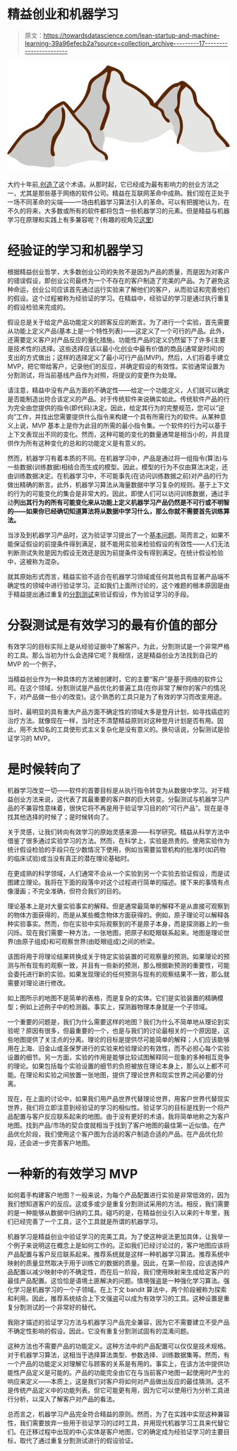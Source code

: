 # 精益创业和机器学习

> 原文：<https://towardsdatascience.com/lean-startup-and-machine-learning-39a96efecb2a?source=collection_archive---------17----------------------->

![](img/4e52c87e94fd021c9686a746d156bb60.png)

大约十年前,[创造了](http://www.startuplessonslearned.com/2008/09/lean-startup.html)这个术语。从那时起，它已经成为最有影响力的创业方法之一，尤其是那些基于网络的软件公司。精益在互联网革命中成熟。我们现在正处于一场不同革命的尖端——一场由机器学习算法引入的革命。可以有把握地认为，在不久的将来，大多数或所有的软件都将包含一些机器学习的元素。但是精益与机器学习在原理和实践上有多兼容呢？(有趣的视角见[这里](https://x.ai/blog/why-anti-lean-startups-are-back/))

# 经验证的学习和机器学习

根据精益创业哲学，大多数创业公司的失败不是因为产品的质量，而是因为对客户的错误假设，即创业公司最终为一个不存在的客户制造了完美的产品。为了避免这种命运，创业公司应该首先通过运行实验来了解他们的客户，从而验证和完善他们的假设。这个过程被称为经验证的学习。在精益中，经验证的学习是通过执行重复的假设检验来完成的。

假设总是关于给定产品功能定义的顾客反应的断言。为了进行一个实验，首先需要从功能上定义产品(基本上是一个特性列表)——这定义了一个可行的产品。此外，还需要定义客户对产品反应的量化措施。功能性产品的定义仍然留下了许多(主要是技术性的)选择。这些选择应该以最小化创业中最有价值的商品(通常是时间)的支出的方式做出；这样的选择定义了最小可行产品(MVP)。然后，人们将着手建立 MVP，把它带给客户，记录他们的反应，并确定假设的有效性。实验通常设置为分割测试，将当前基线产品作为对照，将提议的变更作为处理。

请注意，精益中没有产品方面的不确定性——给定一个功能定义，人们就可以确定是否能制造出符合该定义的产品。对于传统软件来说确实如此。传统软件产品的行为完全由您提供的指令(即代码)决定。因此，给定其行为的完整规范，您可以“逆向”工作，并找出您需要提供什么指令来构建一个具有所需行为的软件。从某种意义上说，MVP 基本上是你为此目的所需的最小指令集。一个软件的行为可以基于上下文表现出不同的变化。然而，这种可能的变化的数量通常是相当小的，并且提供作为所有这种变化的总和的功能定义是有意义的。

然而，机器学习有着本质的不同。在机器学习中，产品是通过将一组指令(算法)与一些数据(训练数据)相结合而生成的模型。因此，模型的行为不仅由算法决定，还由训练数据决定。在机器学习中，不可能事先(在访问训练数据之前)对产品的行为做出精确的断言。此外，机器学习算法从海量数据中学习复杂的规则。基于上下文的行为的可能变化的集合是非常大的。因此，即使人们可以访问训练数据，通过手动**列出其行为的所有可能变化来从功能上定义机器学习产品仍然是不可行或不明智的——如果你已经确切知道算法将从数据中学习什么，那么你就不需要首先训练算法。**

当涉及到机器学习产品时，这为验证学习提出了一个[基本问题](https://hackernoon.com/the-challenge-of-product-data-fit-92543078551b)。简而言之，如果不能保证假设的前提条件得到满足，就不能用实验来检验假设的有效性——人们无法判断测试失败是因为假设无效还是因为前提条件没有得到满足。在统计假设检验中，这被称为混杂。

就其原始形式而言，精益实验不适合在机器学习领域或任何其他具有显著产品端不确定性的领域中进行验证学习。正如我们上面所讨论的，这个难题的根本原因是由于精益提出通过重复的[分割测试](http://www.startuplessonslearned.com/2008/09/one-line-split-test-or-how-to-ab-all.html)来验证假设，作为验证学习的手段。

# 分裂测试是有效学习的最有价值的部分

有效学习的目标实际上是从经验证据中了解客户。为此，分割测试是一个非常严格的工具。那么当初为什么会选择它呢？我相信，这是精益创业方法找到自己的 MVP 的一个例子。

当精益创业作为一种具体的方法被创建时，它的主要“客户”是基于网络的软件公司。在这个领域，分割测试是产品优化的普遍工具(在你非常了解你的客户的情况下，对产品做一些小的改变)。这个熟悉的工具只是为了有效的学习而改变用途。

当时，最明显的具有重大产品方面不确定性的领域大多是登月计划，如寻找癌症的治疗方法。就像现在一样，当时还不清楚精益原则对这种登月计划是否有用。因此，用不太知名的工具使形式主义复杂化是没有意义的。换句话说，分裂测试是验证学习的 MVP。

# 是时候转向了

机器学习改变一切——软件的首要目标是从执行指令转变为从数据中学习。对于精益创业方法来说，这代表了其最重要的客户群的巨大转变。分裂测试与机器学习产品的不兼容性意味着，很快它将不再是用于验证学习目的的“可行产品”。现在是寻找其他选择的时候了；是时候转向了。

关于灵感，让我们转向有效学习的原始灵感来源——科学研究。精益从科学方法中借鉴了很多通过实验学习的方法。然而，在科学上，实验是昂贵的。使用实验作为统计假设检验的手段只在少数情况下使用，例如当需要监管机构的批准时(如药物的临床试验)或当没有真正的潜在理论基础时。

在更成熟的科学领域，人们通常不会从一个实验到另一个实验去验证假设，而是试图建立理论。我将在下面的段落中对这个过程进行简单的描述。接下来的事情有点像漫画；不完全准确，但符合我们的目的。

理论基本上是对大量实验事实的解释。但是通常最简单的解释不是从直接可观察到的物体方面获得的，而是从某些概念物体方面获得的。例如，原子理论可以解释各种实验事实。然而，你在实验中实际观察到的不是原子本身，而是探测器上的一些闪烁。现在我们需要一种方法，一张地图，把原子和眨眼联系起来。地图是理论世界(由原子组成)和可观察世界(由眨眼组成)之间的桥梁。

该图将用于将理论结果转换成关于特定实验装置的可观察量的预测。如果理论的预测与所有现有的观察一致，并且有一些新的预测，那么根据新预测的重要性，可能会委托进行新的实验。如果发现理论的任何预测与现有的观察结果不一致，那么就需要对理论进行修改。

如上图所示的地图不是简单的表格，而是复杂的实体。它们是实验装置的精确模型；例如上述例子中的检测器。事实上，探测器物理本身就是一个子领域。

一个重要的问题是，我们为什么需要这样的地图？我们为什么不简单地从理论到实验呢？原因有很多，但最重要的一个，也是与我们的讨论最相关的一个原因是，这些地图提供了关注点的分离。理论的目标是提供尽可能简单的解释；人们应该能够用在上海、旧金山或圣保罗进行的实验来检验理论的有效性，而不必担心每个实验设置的细节。另一方面，实验的作用是能够比较试图解释同一现象的多种相互竞争的理论。如果包括每个实验设置的细节的负担被放在理论本身上，那么以上都不可能。在理论和实验之间放置一张地图，提供了理论世界和现实世界之间必要的分离。

现在，在上面的讨论中，如果我们用产品世界代替理论世界，用客户世界代替现实世界，我们将立即注意到经验证的学习的相似性。验证学习的目标是找到一个将产品配置与客户反应联系起来的地图。由于没有更好的术语，我将简单地称之为客户地图。找到产品/市场的契合度就相当于找到了客户地图的最佳第一近似值。在产品优化阶段，我们使用这个客户图为合适的客户制造合适的产品。在产品优化阶段，还会进一步完善客户地图。

# 一种新的有效学习 MVP

如何着手构建客户地图？一般来说，为每个产品配置进行实验是非常低效的，因为我们想知道客户的反应。这或多或少是重复分割测试采用的方法。相反，我们需要的是一种能够从数据中归纳的工具。碰巧的是，在精益创业引入以来的十年里，我们已经完善了一个工具，这个工具就是所谓的机器学习。

机器学习是精益创业中验证学习的完美工具。为了使这种说法更加具体，让我举一个例子来说明这在概念上是如何工作的。正如我们已经讨论过的，客户地图应该将产品配置与客户反应联系起来。推荐系统就是这样一种机器学习算法。推荐系统中映射的质量显然取决于用于训练它的数据的质量。因此，在第一阶段，应该选择产品配置以减少映射中的不确定性，而在后一阶段，我们使用映射来生成给定客户的最佳产品配置。这恰恰是语境土匪解决的问题。情境强盗是一种强化学习算法。强化学习是机器学习的一个子领域。在上下文 bandit 算法中，两个阶段被称为探索和利用。因此，推荐系统结合上下文强盗可以成为有效学习的工具。这种设置是重复分割测试的一个非常好的替代。

我刚才描述的验证学习方法与机器学习产品完全兼容，因为它不需要建立不受产品不确定性影响的假设。因此，它没有重复分割测试固有的混淆问题。

这种方法也不需要产品的功能定义。这种方法中的产品配置可以仅仅是技术规格。对于机器学习算法，这相当于选择算法类型、参数选择、训练数据集等。然而，有一个产品的功能定义对理解它与顾客的关系是有用的。事实上，在该方法中提供功能性产品定义是可能的。产品的功能完全由它在与当前客户地图一起使用时产生的响应来定义——本质上，这是我们对客户将如何对产品做出反应的最佳猜测。这不是传统产品定义中的功能列表。但它可能更有用，因为它可以使用行为分析工具进行分析，以深入了解客户对产品的看法。

总而言之，机器学习产品完全符合精益的原则。然而，为了在实践中实现这种兼容性，我们需要放弃一些用于验证学习的过时工具，并用现代机器学习工具来代替它们。在迁移过程中出现的中心实体是客户地图，它的确定成为经验证学习的主要目标，取代了通过重复分割测试进行的假设验证。